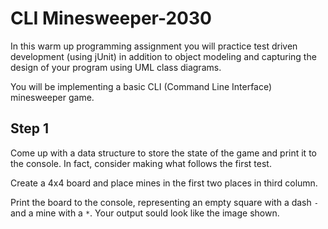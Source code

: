 # CLI Minesweeper-2030

In this warm up programming assignment you will practice test driven development (using jUnit) in addition to object 
modeling and capturing the design of your program using UML class diagrams.

You will be implementing a basic CLI (Command Line Interface) minesweeper game.

## Step 1

Come up with a data structure to store the state of the game and print it to the console. In fact, consider making what follows the first test.

Create a 4x4 board and place mines in the first two places in third column.

Print the board to the console, representing an empty square with a dash `-` and a mine with a `*`. Your output sould look like the image shown.




